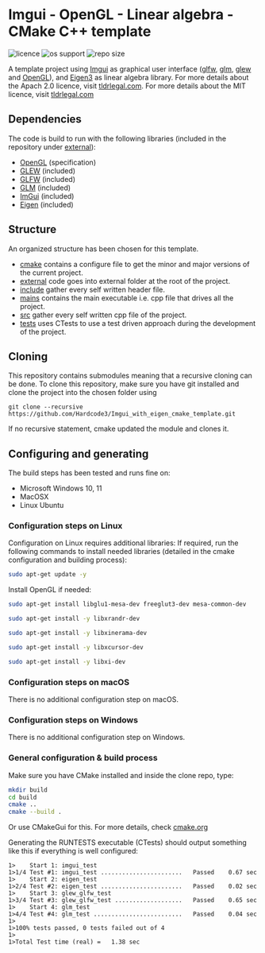# Imgui - OpenGL - Linear algebra - CMake C++ template

![licence](https://img.shields.io/static/v1?label=Licence&message=MIT&color=yellow)
![os support](https://img.shields.io/static/v1?label=Supports&message=Windows|Linux|MacOS&color=blue)
![repo size](https://img.shields.io/github/repo-size/Hardcode3/imgui_opengl_linear_algebra_cmake_starter)

A template project using [Imgui](external/imgui) as graphical user interface ([glfw](external/glfw), [glm](external/glm), [glew](external/glew) and [OpenGL](https://www.opengl.org/)), and [Eigen3](external/eigen) as linear algebra library.
For more details about the Apach 2.0 licence, visit [tldrlegal.com](https://tldrlegal.com/license/apache-license-2.0-(apache-2.0)).
For more details about the MIT licence, visit [tldrlegal.com](https://tldrlegal.com/license/mit-license)

## Dependencies

The code is build to run with the following libraries (included in the repository under [external](external/)):

- [OpenGL](https://www.opengl.org/) (specification)
- [GLEW](https://glew.sourceforge.net/) (included)
- [GLFW](https://www.glfw.org/) (included)
- [GLM](https://github.com/g-truc/glm) (included)
- [ImGui](https://github.com/ocornut/imgui) (included)
- [Eigen](https://eigen.tuxfamily.org/index.php?title=Main_Page) (included)

## Structure

An organized structure has been chosen for this template.

- [cmake](cmake) contains a configure file to get the minor and major versions of the current project.
- [external](external) code goes into external folder at the root of the project.
- [include](include) gather every self written header file.
- [mains](mains) contains the main executable i.e. cpp file that drives all the project.
- [src](src) gather every self written cpp file of the project.
- [tests](tests) uses CTests to use a test driven approach during the development of the project.

## Cloning

This repository contains submodules meaning that a recursive cloning can be done.
To clone this repository, make sure you have git installed and clone the project into the chosen folder using

```git bash
git clone --recursive https://github.com/Hardcode3/Imgui_with_eigen_cmake_template.git
```

If no recursive statement, cmake updated the module and clones it.

## Configuring and generating

The build steps has been tested and runs fine on:

- Microsoft Windows 10, 11
- MacOSX
- Linux Ubuntu

### Configuration steps on Linux

Configuration on Linux requires additional libraries:
If required, run the following commands to install needed libraries (detailed in the cmake configuration and building process):

```bash
sudo apt-get update -y
```

Install OpenGL if needed:

```bash
sudo apt-get install libglu1-mesa-dev freeglut3-dev mesa-common-dev
```

```bash
sudo apt-get install -y libxrandr-dev
```

```bash
sudo apt-get install -y libxinerama-dev
```

```bash
sudo apt-get install -y libxcursor-dev
```

```bash
sudo apt-get install -y libxi-dev
```

### Configuration steps on macOS

There is no additional configuration step on macOS.

### Configuration steps on Windows

There is no additional configuration step on Windows.

### General configuration & build process

Make sure you have CMake installed and inside the clone repo, type:

```bash cmd terminal
mkdir build
cd build
cmake ..
cmake --build .
```

Or use CMakeGui for this.
For more details, check [cmake.org](https://cmake.org/)

Generating the RUNTESTS executable (CTests) should output something like this if everything is well configured:

```text
1>    Start 1: imgui_test
1>1/4 Test #1: imgui_test .......................   Passed    0.67 sec
1>    Start 2: eigen_test
1>2/4 Test #2: eigen_test .......................   Passed    0.02 sec
1>    Start 3: glew_glfw_test
1>3/4 Test #3: glew_glfw_test ...................   Passed    0.65 sec
1>    Start 4: glm_test
1>4/4 Test #4: glm_test .........................   Passed    0.04 sec
1>
1>100% tests passed, 0 tests failed out of 4
1>
1>Total Test time (real) =   1.38 sec
```
